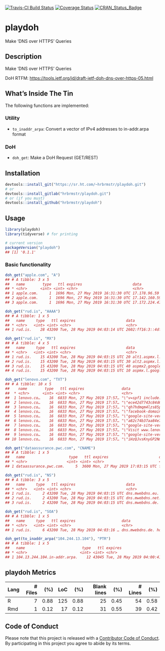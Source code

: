 
[![Travis-CI Build
Status](https://travis-ci.org/hrbrmstr/playdoh.svg?branch=master)](https://travis-ci.org/hrbrmstr/playdoh)
[![Coverage
Status](https://codecov.io/gh/hrbrmstr/playdoh/branch/master/graph/badge.svg)](https://codecov.io/gh/hrbrmstr/playdoh)
[![CRAN\_Status\_Badge](http://www.r-pkg.org/badges/version/playdoh)](https://cran.r-project.org/package=playdoh)

# playdoh

Make ‘DNS over HTTPS’ Queries

## Description

Make ‘DNS over HTTPS’ Queries

DoH RTFM:
<https://tools.ietf.org/id/draft-ietf-doh-dns-over-https-05.html>

## What’s Inside The Tin

The following functions are implemented:

### Utility

  - `to_inaddr_arpa`: Convert a vector of IPv4 addresses to in-addr.arpa
    format

### DoH

  - `doh_get`: Make a DoH Request (GET/REST)

## Installation

``` r
devtools::install_git("https://sr.ht.com/~hrbrmstr/playdoh.git")
# or
devtools::install_gitlab("hrbrmstr/playdoh.git")
# or (if you must)
devtools::install_github("hrbrmstr/playdoh")
```

## Usage

``` r
library(playdoh)
library(tidyverse) # for printing

# current version
packageVersion("playdoh")
## [1] '0.1.1'
```

### Basic functionality

``` r
doh_get("apple.com", "A")
## # A tibble: 3 x 5
##   name        type   ttl expires                       data         
## * <chr>      <int> <int> <chr>                         <chr>        
## 1 apple.com.     1  1696 Mon, 27 May 2019 16:31:30 UTC 17.178.96.59 
## 2 apple.com.     1  1696 Mon, 27 May 2019 16:31:30 UTC 17.142.160.59
## 3 apple.com.     1  1696 Mon, 27 May 2019 16:31:30 UTC 17.172.224.47

doh_get("rud.is", "AAAA")
## # A tibble: 1 x 5
##   name     type   ttl expires                       data                  
## * <chr>   <int> <int> <chr>                         <chr>                 
## 1 rud.is.    28 43200 Tue, 28 May 2019 04:03:14 UTC 2602:ff16:3::4dfb:9ac5

doh_get("rud.is", "MX")
## # A tibble: 4 x 5
##   name     type   ttl expires                       data                       
## * <chr>   <int> <int> <chr>                         <chr>                      
## 1 rud.is.    15 43200 Tue, 28 May 2019 04:03:15 UTC 20 alt1.aspmx.l.google.com.
## 2 rud.is.    15 43200 Tue, 28 May 2019 04:03:15 UTC 30 alt2.aspmx.l.google.com.
## 3 rud.is.    15 43200 Tue, 28 May 2019 04:03:15 UTC 40 aspmx2.googlemail.com.  
## 4 rud.is.    15 43200 Tue, 28 May 2019 04:03:15 UTC 10 aspmx.l.google.com.

doh_get("lenovo.com", "TXT")
## # A tibble: 10 x 5
##    name        type   ttl expires                 data                                                                  
##  * <chr>      <int> <int> <chr>                   <chr>                                                                 
##  1 lenovo.co…    16  6833 Mon, 27 May 2019 17:57… "\"v=spf1 include:spf.messagelabs.com include:_netblocks.eloqua.com ~…
##  2 lenovo.co…    16  6833 Mon, 27 May 2019 17:57… "\"ece42d7743c84d6889abda7011fe6f53\""                                
##  3 lenovo.co…    16  6833 Mon, 27 May 2019 17:57… "\"qh7hdmqm4lzs85p704d6wsybgrpsly0j\""                                
##  4 lenovo.co…    16  6833 Mon, 27 May 2019 17:57… "\"facebook-domain-verification=1r2am7c2bhzrxpqyt0mda0djoquqsi\""     
##  5 lenovo.co…    16  6833 Mon, 27 May 2019 17:57… "\"google-site-verification=nGgukcp60rC-gFxMOJw1NHH0B4VnSchRrlfWV-He_…
##  6 lenovo.co…    16  6833 Mon, 27 May 2019 17:57… "\"a82c74b37aa84e7c8580f0e32f4d795d\""                                
##  7 lenovo.co…    16  6833 Mon, 27 May 2019 17:57… "\"google-site-verification=VxW_e6r_Ka7A518qfX2MmIMHGnkpGbnACsjSxKFCB…
##  8 lenovo.co…    16  6833 Mon, 27 May 2019 17:57… "\"Visit www.lenovo.com/think for information about Lenovo products a…
##  9 lenovo.co…    16  6833 Mon, 27 May 2019 17:57… "\"google-site-verification=sHIlSlj0U6UnCDkfHp1AolWgVEvDjWvc0TR4KaysD…
## 10 lenovo.co…    16  6833 Mon, 27 May 2019 17:57… "\"iHzQJvsKnyGP2Nm2qBgL3fyBJ0CC9z4GkY/flfk4EzLP8lPxWHDDPKqZWm1TkeF5kE…

doh_get("dataassurance.pwc.com", "CNAME")
## # A tibble: 1 x 5
##   name                    type   ttl expires                       data                   
## * <chr>                  <int> <int> <chr>                         <chr>                  
## 1 dataassurance.pwc.com.     5  3600 Mon, 27 May 2019 17:03:15 UTC f6759d2.x.incapdns.net.

doh_get("rud.is", "NS")
## # A tibble: 3 x 5
##   name     type   ttl expires                       data            
## * <chr>   <int> <int> <chr>                         <chr>           
## 1 rud.is.     2 43200 Tue, 28 May 2019 04:03:15 UTC dns.mwebdns.eu. 
## 2 rud.is.     2 43200 Tue, 28 May 2019 04:03:15 UTC dns.mwebdns.net.
## 3 rud.is.     2 43200 Tue, 28 May 2019 04:03:15 UTC dns.mwebdns.de.

doh_get("rud.is", "SOA")
## # A tibble: 1 x 5
##   name     type   ttl expires                     data                                                                  
## * <chr>   <int> <int> <chr>                       <chr>                                                                 
## 1 rud.is.     6 43200 Tue, 28 May 2019 04:03:16 … dns.mwebdns.de. hostmaster.mandoraweb.de. 2010012659 10800 3600 60480…

doh_get(to_inaddr_arpa("104.244.13.104"), "PTR")
## # A tibble: 1 x 5
##   name                          type   ttl expires                       data                         
## * <chr>                        <int> <int> <chr>                         <chr>                        
## 1 104.13.244.104.in-addr.arpa.    12 43045 Tue, 28 May 2019 04:00:41 UTC archive.farsightsecurity.com.
```

## playdoh Metrics

| Lang | \# Files |  (%) | LoC |  (%) | Blank lines |  (%) | \# Lines |  (%) |
| :--- | -------: | ---: | --: | ---: | ----------: | ---: | -------: | ---: |
| R    |        7 | 0.88 | 125 | 0.88 |          25 | 0.45 |       54 | 0.58 |
| Rmd  |        1 | 0.12 |  17 | 0.12 |          31 | 0.55 |       39 | 0.42 |

## Code of Conduct

Please note that this project is released with a [Contributor Code of
Conduct](CONDUCT.md). By participating in this project you agree to
abide by its terms.
